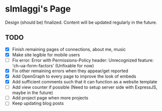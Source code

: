 # slmlaggi's Page

Design (should be) finalized. Content will be updated regularly in the future.

## TODO

- [x] Finish remaining pages of connections, about me, music
- [x] Make site legible for mobile users
- [ ] Fix error: Error with Permissions-Policy header: Unrecognized feature: 'ch-ua-form-factors' (Unfixable for now)
- [x] Fix other remaining errors when they appear/get reported
- [x] Add OpenGraph to every page to improve the look of embeds
- [x] Add sufficient comments such that it can function as a website template
- [ ] Add view counter if possible (Need to setup server side with ExpressJS, maybe in the future)
- [ ] Add project page when more projects
- [ ] Keep updating blog posts
